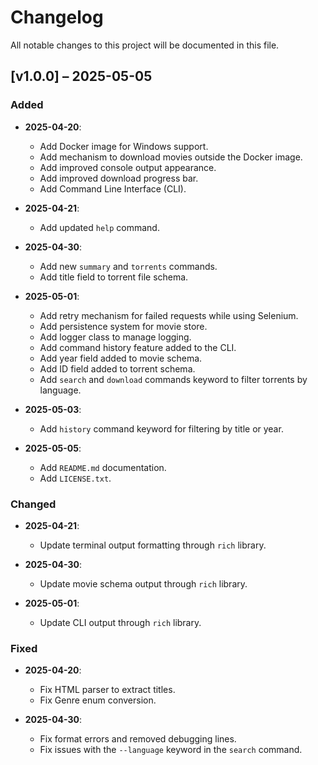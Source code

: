 # Changelog
All notable changes to this project will be documented in this file.

## [v1.0.0] – 2025-05-05

### Added
- **2025-04-20**:
  - Add Docker image for Windows support.
  - Add mechanism to download movies outside the Docker image.
  - Add improved console output appearance.
  - Add improved download progress bar.
  - Add Command Line Interface (CLI).

- **2025-04-21**:
  - Add updated `help` command.

- **2025-04-30**:
  - Add new `summary` and `torrents` commands.
  - Add title field to torrent file schema.

- **2025-05-01**:
  - Add retry mechanism for failed requests while using Selenium.
  - Add persistence system for movie store.
  - Add logger class to manage logging.
  - Add command history feature added to the CLI.
  - Add year field added to movie schema.
  - Add ID field added to torrent schema.
  - Add `search` and `download` commands keyword to filter torrents by language.

- **2025-05-03**:
  - Add `history` command keyword for filtering by title or year.

- **2025-05-05**:
  - Add `README.md` documentation.
  - Add `LICENSE.txt`.

### Changed
- **2025-04-21**:
  - Update terminal output formatting through `rich` library.

- **2025-04-30**:
  - Update movie schema output through `rich` library.

- **2025-05-01**:
  - Update CLI output through `rich` library.
  
### Fixed
- **2025-04-20**:
  - Fix HTML parser to extract titles.
  - Fix Genre enum conversion.

- **2025-04-30**:
  - Fix format errors and removed debugging lines.
  - Fix issues with the `--language` keyword in the `search` command.